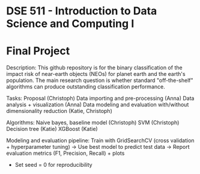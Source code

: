 # DSE 511 - Introduction to Data Science and Computing I
# Final Project

Description:
This github repository is for the binary classification of the impact risk of near-earth objects (NEOs) for planet earth and the earth's population. The main research question is whether standard "off-the-shelf" algorithms can produce outstanding classification performance.

Tasks: 
Proposal (Christoph)
Data importing and pre-processing (Anna)
Data analysis + visualization (Anna)
Data modeling and evaluation with/without dimensionality reduction (Katie, Christoph)

Algorithms: 
Naive bayes, baseline model (Christoph)
SVM (Christoph)
Decision tree (Katie)
XGBoost (Katie)

Modeling and evaluation pipeline:
Train with GridSearchCV (cross validation + hyperparameter tuning) -> Use best model to predict test data -> Report evaluation metrics (F1, Precision, Recall) + plots 
- Set seed = 0 for reproducibility
